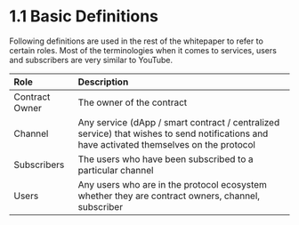# 1.1 Basic Definitions

Following definitions are used in the rest of the whitepaper to refer to certain roles. Most of the terminologies when it comes to services, users and subscribers are very similar to YouTube.

| **Role** | Description |
| :--- | :--- |
| Contract Owner | The owner of the contract |
| Channel | Any service \(dApp / smart contract / centralized service\) that wishes to send notifications and have activated themselves on the protocol |
| Subscribers | The users who have been subscribed to a particular channel |
| Users | Any users who are in the protocol ecosystem whether they are contract owners, channel, subscriber |




